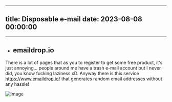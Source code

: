 
---
title: Disposable e-mail
date: 2023-08-08 00:00:00
---
---
- ## emaildrop.io
There is a lot of pages that as you to register to get some free product, it's just annoying... people around me have a trash e-mail account but I never did, you know fucking laziness xD. Anyway there is this service https://www.emaildrop.io/ that generates random email addresses without any hassle!

![Image](http://gph.is/2nvhYMy)